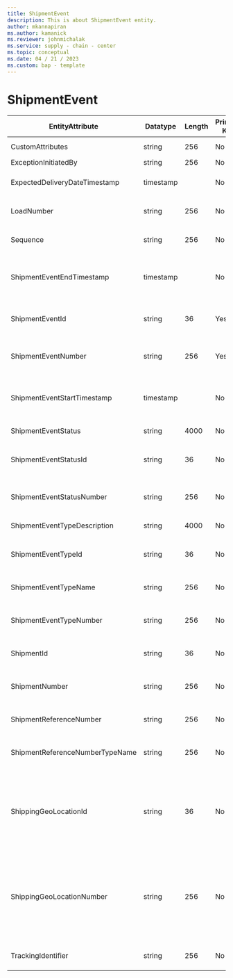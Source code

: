 ```yaml
---
title: ShipmentEvent
description: This is about ShipmentEvent entity.
author: mkannapiran
ms.author: kamanick
ms.reviewer: johnmichalak
ms.service: supply - chain - center
ms.topic: conceptual
ms.date: 04 / 21 / 2023
ms.custom: bap - template
---
```


# **ShipmentEvent**

|	EntityAttribute	|	Datatype	|	Length	|	Primary Key	|	Description	|
|---------------|--------|------|----------|-----------|
|	CustomAttributes	|	string	|	256	|	No	|	Custom attributes	|
|	ExceptionInitiatedBy	|	string	|	256	|	No	|	Event initiator	|
|	ExpectedDeliveryDateTimestamp	|	timestamp	|		|	No	|	Expected delivery date time stamp	|
|	LoadNumber	|	string	|	256	|	No	|	Load number of the shipment	|
|	Sequence	|	string	|	256	|	No	|	Sequence number of the event	|
|	ShipmentEventEndTimestamp	|	timestamp	|		|	No	|	The end timestamp of the associated Shipment Event.	|
|	ShipmentEventId	|	string	|	36	|	Yes	|	The unique Id of the shipment event	|
|	ShipmentEventNumber	|	string	|	256	|	Yes	|	The unique number of the shipment event	|
|	ShipmentEventStartTimestamp	|	timestamp	|		|	No	|	The start timestamp of the associated Shipment Event.	|
|	ShipmentEventStatus	|	string	|	4000	|	No	|	Shipment event status	|
|	ShipmentEventStatusId	|	string	|	36	|	No	|	The unique identifier of a Shipment Event Status.	|
|	ShipmentEventStatusNumber	|	string	|	256	|	No	|	Shipment event status number of the shipment	|
|	ShipmentEventTypeDescription	|	string	|	4000	|	No	|	Shipment event type	|
|	ShipmentEventTypeId	|	string	|	36	|	No	|	The unique identifier of a Shipment Event Type.	|
|	ShipmentEventTypeName	|	string	|	256	|	No	|	Name of the shipment event	|
|	ShipmentEventTypeNumber	|	string	|	256	|	No	|	Type of the shipment event for the shipment	|
|	ShipmentId	|	string	|	36	|	No	|	The unique identifier of a Shipment.	|
|	ShipmentNumber	|	string	|	256	|	No	|	Shipment number of the shipment event	|
|	ShipmentReferenceNumber	|	string	|	256	|	No	|	Reference number of the shipment	|
|	ShipmentReferenceNumberTypeName	|	string	|	256	|	No	|	Name of the shipment reference number type	|
|	ShippingGeoLocationId	|	string	|	36	|	No	|	The unique identifier of a Location. This is autogenerated by Supply chain center or D365 applications	|
|	ShippingGeoLocationNumber	|	string	|	256	|	No	|	The unique number of a location. This is a referenced in an external system to identify the unique location	|
|	TrackingIdentifier	|	string	|	256	|	No	|	Tracking number of the shipment	|
